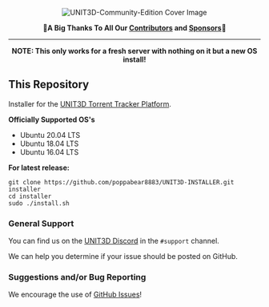<p align="center">
    <img src="https://i.imgur.com/PKv7tSA.png" alt="UNIT3D-Community-Edition Cover Image">
</p>
<p align="center">
    🎉<b>A Big Thanks To All Our <a href="https://github.com/HDInnovations/UNIT3D-Community-Edition/graphs/contributors">Contributors</a> and <a href="#sponsors">Sponsors</a></b>🎉
</p>
<hr>

<p align="center"><b>NOTE: This only works for a fresh server with nothing on it but a new OS install!</b></p>

## This Repository
Installer for the [UNIT3D Torrent Tracker Platform](https://github.com/HDInnovations/UNIT3D).

**Officially Supported OS's**
- Ubuntu 20.04 LTS
- Ubuntu 18.04 LTS
- Ubuntu 16.04 LTS

**For latest release:**
```
git clone https://github.com/poppabear8883/UNIT3D-INSTALLER.git installer
cd installer
sudo ./install.sh
```

### General Support
You can find us on the [UNIT3D Discord](https://discord.gg/Yk4NBUU) in the `#support` channel. 

We can help you determine if your issue should be posted on GitHub.


### Suggestions and/or Bug Reporting
We encourage the use of [GitHub Issues](https://github.com/poppabear8883/UNIT3D-INSTALLER/issues/new)!
